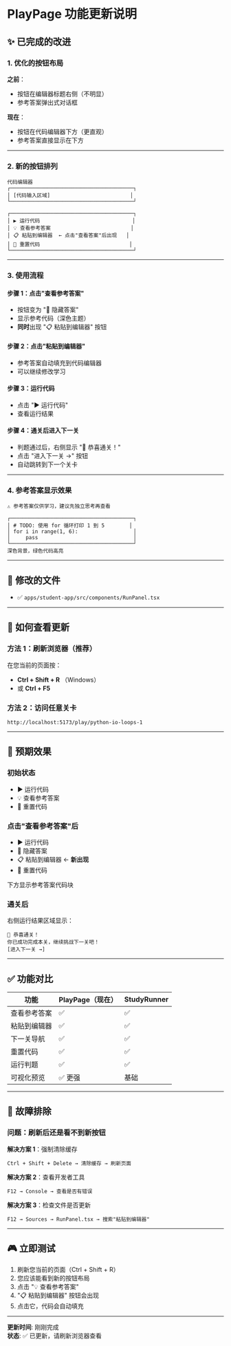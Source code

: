 # PlayPage 功能更新说明

## ✨ 已完成的改进

### 1. 优化的按钮布局

**之前**：

- 按钮在编辑器标题右侧（不明显）
- 参考答案弹出式对话框

**现在**：

- 按钮在代码编辑器下方（更直观）
- 参考答案直接显示在下方

---

### 2. 新的按钮排列

```
代码编辑器
┌────────────────────────────────────────┐
│ [代码输入区域]                          │
└────────────────────────────────────────┘

┌────────────────────────────────────────┐
│ ▶️ 运行代码                              │
│ 💡 查看参考答案                          │
│ 📋 粘贴到编辑器  ← 点击"查看答案"后出现   │
│ 🔄 重置代码                             │
└────────────────────────────────────────┘
```

---

### 3. 使用流程

#### 步骤 1：点击"查看参考答案"

- 按钮变为 "🙈 隐藏答案"
- 显示参考代码（深色主题）
- **同时**出现 "📋 粘贴到编辑器" 按钮

#### 步骤 2：点击"粘贴到编辑器"

- 参考答案自动填充到代码编辑器
- 可以继续修改学习

#### 步骤 3：运行代码

- 点击 "▶️ 运行代码"
- 查看运行结果

#### 步骤 4：通关后进入下一关

- 判题通过后，右侧显示 "🎉 恭喜通关！"
- 点击 "进入下一关 →" 按钮
- 自动跳转到下一个关卡

---

### 4. 参考答案显示效果

```
⚠️ 参考答案仅供学习，建议先独立思考再查看

┌────────────────────────────────────────┐
│ # TODO: 使用 for 循环打印 1 到 5        │
│ for i in range(1, 6):                  │
│     pass                               │
└────────────────────────────────────────┘
深色背景，绿色代码高亮
```

---

## 🎯 修改的文件

- ✅ `apps/student-app/src/components/RunPanel.tsx`

---

## 🔄 如何查看更新

### 方法 1：刷新浏览器（推荐）

在您当前的页面按：

- **Ctrl + Shift + R** （Windows）
- 或 **Ctrl + F5**

### 方法 2：访问任意关卡

```
http://localhost:5173/play/python-io-loops-1
```

---

## 📸 预期效果

### 初始状态

- ▶️ 运行代码
- 💡 查看参考答案
- 🔄 重置代码

### 点击"查看参考答案"后

- ▶️ 运行代码
- 🙈 隐藏答案
- 📋 粘贴到编辑器 ← **新出现**
- 🔄 重置代码

下方显示参考答案代码块

### 通关后

右侧运行结果区域显示：

```
🎉 恭喜通关！
你已成功完成本关，继续挑战下一关吧！
[进入下一关 →]
```

---

## ✅ 功能对比

| 功能         | PlayPage（现在） | StudyRunner |
| ------------ | ---------------- | ----------- |
| 查看参考答案 | ✅               | ✅          |
| 粘贴到编辑器 | ✅               | ✅          |
| 下一关导航   | ✅               | ✅          |
| 重置代码     | ✅               | ✅          |
| 运行判题     | ✅               | ✅          |
| 可视化预览   | ✅ 更强          | 基础        |

---

## 🐛 故障排除

### 问题：刷新后还是看不到新按钮

**解决方案 1**：强制清除缓存

```
Ctrl + Shift + Delete → 清除缓存 → 刷新页面
```

**解决方案 2**：查看开发者工具

```
F12 → Console → 查看是否有错误
```

**解决方案 3**：检查文件是否更新

```
F12 → Sources → RunPanel.tsx → 搜索"粘贴到编辑器"
```

---

## 🎮 立即测试

1. 刷新您当前的页面（Ctrl + Shift + R）
2. 您应该能看到新的按钮布局
3. 点击 "💡 查看参考答案"
4. "📋 粘贴到编辑器" 按钮会出现
5. 点击它，代码会自动填充

---

**更新时间**: 刚刚完成  
**状态**: ✅ 已更新，请刷新浏览器查看
